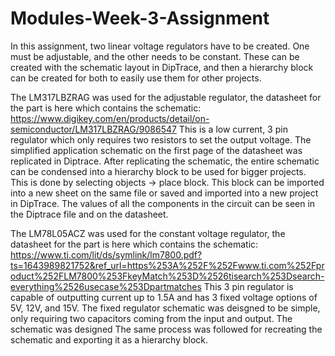 # Modules-Week-3-Assignment

In this assignment, two linear voltage regulators have to be created. One must be adjustable, and the other needs to be constant. These can be created with the schematic layout in DipTrace, and then a hierarchy block can be created for both to easily use them for other projects.

The LM317LBZRAG was used for the adjustable regulator, the datasheet for the part is here which contains the schematic: https://www.digikey.com/en/products/detail/on-semiconductor/LM317LBZRAG/9086547
This is a low current, 3 pin regulator which only requires two resistors to set the output voltage. The simplified application schematic on the first page of the datasheet was replicated in Diptrace. After replicating the schematic, the entire schematic can be condensed into a hierarchy block to be used for bigger projects. This is done by selecting objects -> place block. This block can be imported into a new sheet on the same file or saved and imported into a new project in DipTrace. The values of all the components in the circuit can be seen in the Diptrace file and on the datasheet.

The LM78L05ACZ was used for the constant voltage regulator, the datasheet for the part is here which contains the schematic: https://www.ti.com/lit/ds/symlink/lm7800.pdf?ts=1643989821752&ref_url=https%253A%252F%252Fwww.ti.com%252Fproduct%252FLM7800%253FkeyMatch%253D%2526tisearch%253Dsearch-everything%2526usecase%253Dpartmatches
This 3 pin regulator is capable of outputting current up to 1.5A and has 3 fixed voltage options of 5V, 12V, and 15V. The fixed regulator schematic was deisgned to be simple, only requiring two capacitors coming from the input and output. The schematic was designed The same process was followed for recreating the schematic and exporting it as a hierarchy block. 
